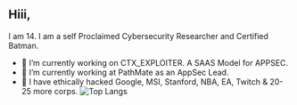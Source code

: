 ## Hiii,


I am 14. I am a self Proclaimed Cybersecurity Researcher and Certified Batman. 

- 🔭 I’m currently working on CTX_EXPLOITER. A SAAS Model for APPSEC.
- 🌱 I’m currently working at PathMate as an AppSec Lead.
- 👯 I have ethically hacked Google, MSI, Stanford, NBA, EA, Twitch & 20-25 more corps. 
![Top Langs](https://github-readme-stats.vercel.app/api/top-langs/?username=arjanchaudharyy&layout=compact)


